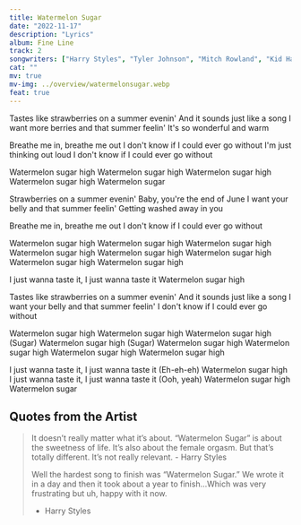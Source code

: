 ```yaml
---
title: Watermelon Sugar
date: "2022-11-17"
description: "Lyrics"
album: Fine Line
track: 2
songwriters: ["Harry Styles", "Tyler Johnson", "Mitch Rowland", "Kid Harpoon"]
cat: ""
mv: true
mv-img: ../overview/watermelonsugar.webp
feat: true
---
```


<p className="verse-one">
Tastes like strawberries on a summer evenin'
And it sounds just like a song
I want more berries and that summer feelin'
It's so wonderful and warm
</p>
<p className="pre-chorus">
Breathe me in, breathe me out
I don't know if I could ever go without
I'm just thinking out loud
I don't know if I could ever go without
</p>
<p className="chorus">
Watermelon sugar high
Watermelon sugar high
Watermelon sugar high
Watermelon sugar high
Watermelon sugar
</p>
<p className="verse-two">
Strawberries on a summer evenin'
Baby, you're the end of June
I want your belly and that summer feelin'
Getting washed away in you
</p>
<p className="pre-chorus">
Breathe me in, breathe me out
I don't know if I could ever go without
</p>
<p className="chorus">
Watermelon sugar high
Watermelon sugar high
Watermelon sugar high
Watermelon sugar high
Watermelon sugar high
Watermelon sugar high
Watermelon sugar high
Watermelon sugar high
</p>
<p className="post-chorus">
I just wanna taste it, I just wanna taste it
Watermelon sugar high
</p>
<p className="bridge">
Tastes like strawberries on a summer evenin'
And it sounds just like a song
I want your belly and that summer feelin'
I don't know if I could ever go without
</p>
<p className="chorus">
Watermelon sugar high
Watermelon sugar high
Watermelon sugar high (Sugar)
Watermelon sugar high (Sugar)
Watermelon sugar high
Watermelon sugar high
Watermelon sugar high
Watermelon sugar high
</p>
<p className="outro">
I just wanna taste it, I just wanna taste it (Eh-eh-eh)
Watermelon sugar high
I just wanna taste it, I just wanna taste it (Ooh, yeah)
Watermelon sugar high
Watermelon sugar
</p>

## Quotes from the Artist

<blockquote>
It doesn’t really matter what it’s about. “Watermelon Sugar” is about the sweetness of life. It’s also about the female orgasm. But that’s totally different. It’s not really relevant.
- Harry Styles

Well the hardest song to finish was “Watermelon Sugar.” We wrote it in a day and then it took about a year to finish…Which was very frustrating but uh, happy with it now.

- Harry Styles
</blockquote>
